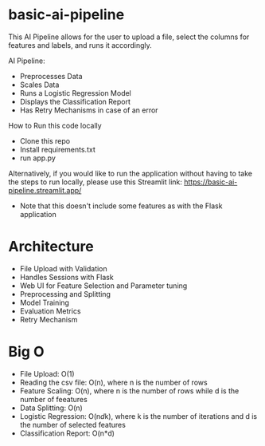 # basic-ai-pipeline

This AI Pipeline allows for the user to upload a file, select the columns for features and labels, and runs it accordingly. 

AI Pipeline:
- Preprocesses Data
- Scales Data
- Runs a Logistic Regression Model
- Displays the Classification Report
- Has Retry Mechanisms in case of an error

How to Run this code locally
- Clone this repo
- Install requirements.txt
- run app.py

Alternatively, if you would like to run the application without having to take the steps to run locally, please use this Streamlit link: https://basic-ai-pipeline.streamlit.app/ 
* Note that this doesn't include some features as with the Flask application

# Architecture
- File Upload with Validation
- Handles Sessions with Flask
- Web UI for Feature Selection and Parameter tuning
- Preprocessing and Splitting
- Model Training
- Evaluation Metrics
- Retry Mechanism

# Big O
- File Upload: O(1)
- Reading the csv file: O(n), where n is the number of rows
- Feature Scaling: O(n), where n is the number of rows while d is the number of feeatures
- Data Splitting: O(n)
- Logistic Regression: O(n*d*k), where k is the number of iterations and d is the number of selected features
- Classification Report: O(n*d)
